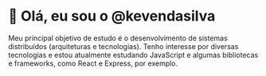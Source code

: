 # 👋 Olá, eu sou o @kevendasilva

Meu principal objetivo de estudo é o desenvolvimento de sistemas distribuídos (arquiteturas e tecnologias). Tenho interesse por diversas tecnologias e estou atualmente estudando JavaScript e algumas bibliotecas e frameworks, como React e Express, por exemplo.
